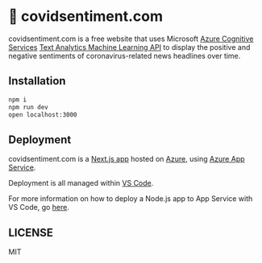# 🦠 covidsentiment.com

covidsentiment.com is a free website that uses Microsoft [Azure Cognitive
Services](https://azure.microsoft.com/en-us/services/cognitive-services/)
[Text Analytics Machine Learning API](https://azure.microsoft.com/en-us/services/cognitive-services/text-analytics/)
to display the positive and negative sentiments of coronavirus-related
news headlines over time.

## Installation

```sh
npm i
npm run dev
open localhost:3000
```

## Deployment

covidsentiment.com is a [Next.js app](https://nextjs.com) hosted
on [Azure](https://azure.com), using
[Azure App Service](https://azure.microsoft.com/en-us/services/app-service/).

Deployment is all managed within [VS Code](https://code.visualstudio.com).

For more information on how to deploy a Node.js app to App Service with VS
Code, go [here](https://docs.microsoft.com/en-us/azure/javascript/tutorial-vscode-azure-app-service-node-01?tabs=bash).

## LICENSE

MIT
